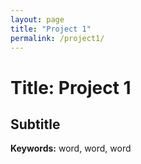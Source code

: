 ```yaml
---
layout: page
title: "Project 1"
permalink: /project1/
---
```


# Title: Project 1
## Subtitle

**Keywords:** word, word, word
